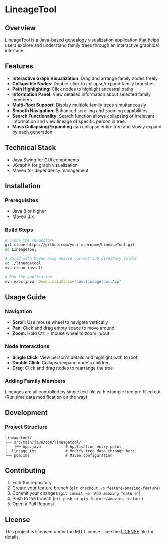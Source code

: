 # LineageTool

## Overview
LineageTool is a Java-based genealogy visualization application that helps users explore and understand family trees through an interactive graphical interface.

## Features
- **Interactive Graph Visualization**: Drag and arrange family nodes freely
- **Collapsible Nodes**: Double-click to collapse/expand family branches
- **Path Highlighting**: Click nodes to highlight ancestral paths
- **Information Panel**: View detailed information about selected family members
- **Multi-Root Support**: Display multiple family trees simultaneously
- **Smooth Navigation**: Enhanced scrolling and zooming capabilities
- **Search Functionality**: Search function allows collapsing of irrelevant information and view lineage of specific person in tree.
- **Mass Collapsing/Expanding** can collapse entire tree and slowly expand by each generation

## Technical Stack
- Java Swing for GUI components
- JGraphX for graph visualization
- Maven for dependency management

## Installation

### Prerequisites
- Java 8 or higher
- Maven 3.x

### Build Steps
```sh
# Clone the repository
git clone https://github.com/your-username/LineageTool.git
cd LineageTool

# Build with Maven also ensure correct sub directory folder
cd ./lineagetool
mvn clean install

# Run the application
mvn exec:java -Dexec.mainClass="com.lineagetool.App"
```

## Usage Guide

### Navigation
- **Scroll**: Use mouse wheel to navigate vertically
- **Pan**: Click and drag empty space to move around
- **Zoom**: Hold Ctrl + mouse wheel to zoom in/out

### Node Interactions
- **Single Click**: View person's details and highlight path to root
- **Double Click**: Collapse/expand node's children
- **Drag**: Click and drag nodes to rearrange the tree

### Adding Family Members
Lineages are all controlled by single text file with example tree pre filled out.
(Run time data modification on the way)

## Development

### Project Structure
```
lineagetool/
├── src/main/java/com/lineagetool/
│   ├── App.java           # Application entry point
│__lineage.txt             # Modify tree data through here. 
└── pom.xml                # Maven configuration
```

## Contributing
1. Fork the repository
2. Create your feature branch (`git checkout -b feature/amazing-feature`)
3. Commit your changes (`git commit -m 'Add amazing feature'`)
4. Push to the branch (`git push origin feature/amazing-feature`)
5. Open a Pull Request

## License
This project is licensed under the MIT License - see the [LICENSE](LICENSE) file for details.
